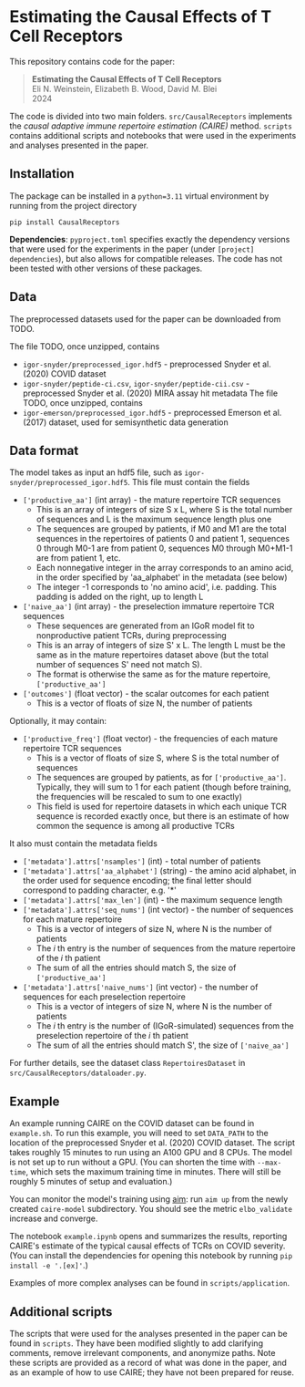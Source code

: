 # Estimating the Causal Effects of T Cell Receptors
This repository contains code for the paper:

> **Estimating the Causal Effects of T Cell Receptors**  
> Eli N. Weinstein, Elizabeth B. Wood, David M. Blei  
> 2024

The code is divided into two main folders. 
`src/CausalReceptors` implements the *causal adaptive immune repertoire estimation (CAIRE)* method.
`scripts` contains additional scripts and notebooks that were used in the experiments and analyses presented in the paper. 


## Installation

The package can be installed in a `python=3.11` virtual environment by running from the project directory

```
pip install CausalReceptors
```

**Dependencies**: `pyproject.toml` specifies exactly the dependency versions that were used for the experiments in the paper 
(under `[project] dependencies`), but also allows for compatible releases. 
The code has not been tested with other versions of these packages.

## Data

The preprocessed datasets used for the paper can be downloaded from TODO. 

The file TODO, once unzipped, contains
- `igor-snyder/preprocessed_igor.hdf5` - preprocessed Snyder et al. (2020) COVID dataset
- `igor-snyder/peptide-ci.csv`, `igor-snyder/peptide-cii.csv` - preprocessed Snyder et al. (2020) MIRA assay hit metadata
The file TODO, once unzipped, contains 
- `igor-emerson/preprocessed_igor.hdf5` - preprocessed Emerson et al. (2017) dataset, used for semisynthetic data generation

## Data format

The model takes as input an hdf5 file, such as `igor-snyder/preprocessed_igor.hdf5`.
This file must contain the fields
- `['productive_aa']` (int array) - the mature repertoire TCR sequences
  - This is an array of integers of size S x L, where S is the total number of sequences and L is the maximum sequence length plus one
  - The sequences are grouped by patients, if M0 and M1 are the total sequences in the repertoires of patients 0 and patient 1, sequences 0 through M0-1 are from patient 0, sequences M0 through M0+M1-1 are from patient 1, etc.
  - Each nonnegative integer in the array corresponds to an amino acid, in the order specified by 'aa_alphabet' in the metadata (see below)
  - The integer -1 corresponds to 'no amino acid', i.e. padding. This padding is added on the right, up to length L
- `['naive_aa']` (int array) - the preselection immature repertoire TCR sequences
  - These sequences are generated from an IGoR model fit to nonproductive patient TCRs, during preprocessing
  - This is an array of integers of size S' x L. The length L must be the same as in the mature repertoires dataset above (but the total number of sequences S' need not match S).
  - The format is otherwise the same as for the mature repertoire, `['productive_aa']`
- `['outcomes']` (float vector) - the scalar outcomes for each patient
  - This is a vector of floats of size N, the number of patients

Optionally, it may contain:
- `['productive_freq']` (float vector) - the frequencies of each mature repertoire TCR sequences
  - This is a vector of floats of size S, where S is the total number of sequences
  - The sequences are grouped by patients, as for `['productive_aa']`. Typically, they will sum to 1 for each patient (though before training, the frequencies will be rescaled to sum to one exactly)
  - This field is used for repertoire datasets in which each unique TCR sequence is recorded exactly once, but there is an estimate of how common the sequence is among all productive TCRs 

It also must contain the metadata fields
- `['metadata'].attrs['nsamples']` (int) - total number of patients 
- `['metadata'].attrs['aa_alphabet']` (string) - the amino acid alphabet, in the order used for sequence encoding; the final letter should correspond to padding character, e.g. '*'
- `['metadata'].attrs['max_len']` (int) - the maximum sequence length
- `['metadata'].attrs['seq_nums']` (int vector) - the number of sequences for each mature repertoire
  - This is a vector of integers of size N, where N is the number of patients
  - The _i_ th entry is the number of sequences from the mature repertoire of the _i_ th patient
  - The sum of all the entries should match S, the size of `['productive_aa']`
- `['metadata'].attrs['naive_nums']` (int vector) - the number of sequences for each preselection repertoire
  - This is a vector of integers of size N, where N is the number of patients
  - The _i_ th entry is the number of (IGoR-simulated) sequences from the preselection repertoire of the _i_ th patient
  - The sum of all the entries should match S', the size of `['naive_aa']`

For further details, see the dataset class `RepertoiresDataset` in `src/CausalReceptors/dataloader.py`.


## Example

An example running CAIRE on the COVID dataset can be found in `example.sh`.
To run this example, you will need to set `DATA_PATH` to the location of the preprocessed Snyder et al. (2020) COVID dataset.
The script takes roughly 15 minutes to run using an A100 GPU and 8 CPUs.
The model is not set up to run without a GPU.
(You can shorten the time with `--max-time`, which sets the maximum training time in minutes. 
There will still be roughly 5 minutes of setup and evaluation.)

You can monitor the model's training using [aim](https://aimstack.readthedocs.io/en/latest/quick_start/setup.html#browsing-results-with-aim-ui): 
run `aim up` from the newly created `caire-model` subdirectory. You should see the metric `elbo_validate` increase and converge.

The notebook `example.ipynb` opens and summarizes the results, reporting CAIRE's estimate of the typical causal effects of TCRs on COVID severity.
(You can install the dependencies for opening this notebook by running `pip install -e '.[ex]'`.)

Examples of more complex analyses can be found in `scripts/application`.

## Additional scripts

The scripts that were used for the analyses presented in the paper can be found in `scripts`. They have been modified slightly to add clarifying comments, remove irrelevant components, and anonymize paths.
Note these scripts are provided as a record of what was done in the paper, and as an example of how to use CAIRE;
they have not been prepared for reuse.
